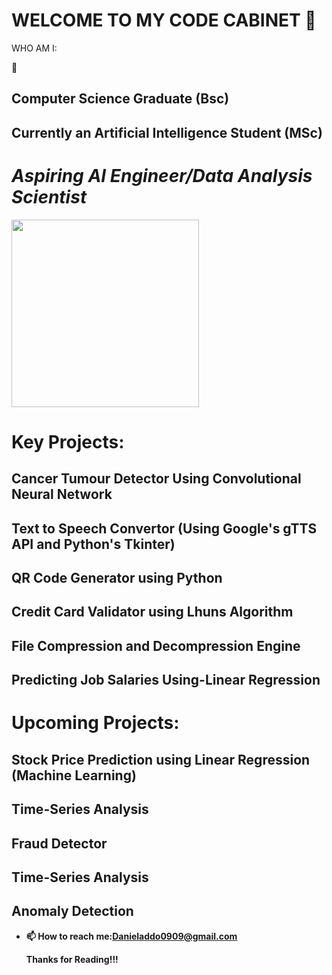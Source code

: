 
<h1><strong>WELCOME TO MY CODE  CABINET 👋</strong></h1>


  WHO AM I:

  🔭 <h2>Computer Science Graduate (Bsc) </h2>
 
 <h2> Currently an Artificial Intelligence Student (MSc) </h2>

  <div text-align= "center" padding="1px">
    <h1><em><b>Aspiring AI Engineer/Data Analysis Scientist </em></h1>
      <img src = "https://media.giphy.com/media/1vZfYEoSIVikodzZKJ/giphy.gif" text-align = "center" width="300">
  </div>
  
  <!--Projects-->
  <div class = "header" text-align= "center" padding="1px">
    <h1>  Key Projects:</h1>
     <h2> Cancer Tumour Detector Using Convolutional Neural Network </h2>
     <h2>Text to Speech Convertor (Using Google's gTTS API and Python's Tkinter) </h2>
     <h2> QR Code Generator using Python</h2>
     <h2> Credit Card Validator using Lhuns Algorithm </h2>
     <h2> File Compression and Decompression Engine </h2>
    <h2>Predicting Job Salaries Using-Linear Regression </h2>
  
  </div>
  <div class = "header" text-align= "center" padding="1px">
    <h1>  Upcoming Projects:</h1>
    <h2>  Stock Price Prediction using Linear Regression (Machine Learning)</h2>
    <h2> Time-Series Analysis </h2>
    <h2> Fraud Detector  </h2>
    <h2> Time-Series Analysis </h2>
    <h2> Anomaly Detection  </h2>
  </div>

  

 
- 📫 How to reach me:Danieladdo0909@gmail.com

  Thanks for Reading!!!
